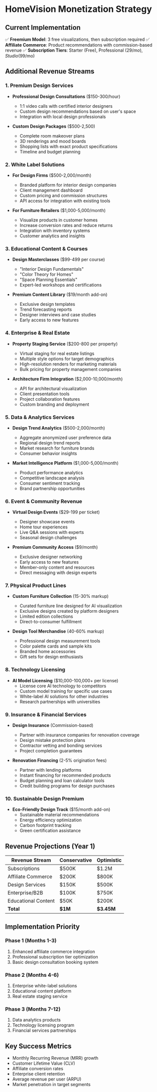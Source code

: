 # HomeVision Monetization Strategy

## Current Implementation
✅ **Freemium Model**: 3 free visualizations, then subscription required
✅ **Affiliate Commerce**: Product recommendations with commission-based revenue
✅ **Subscription Tiers**: Starter (Free), Professional ($29/mo), Studio ($99/mo)

## Additional Revenue Streams

### 1. Premium Design Services
- **Professional Design Consultations** ($150-300/hour)
  - 1:1 video calls with certified interior designers
  - Custom design recommendations based on user's space
  - Integration with local design professionals

- **Custom Design Packages** ($500-2,500)
  - Complete room makeover plans
  - 3D renderings and mood boards
  - Shopping lists with exact product specifications
  - Timeline and budget planning

### 2. White Label Solutions
- **For Design Firms** ($500-2,000/month)
  - Branded platform for interior design companies
  - Client management dashboard
  - Custom pricing and commission structures
  - API access for integration with existing tools

- **For Furniture Retailers** ($1,000-5,000/month)
  - Visualize products in customer homes
  - Increase conversion rates and reduce returns
  - Integration with inventory systems
  - Customer analytics and insights

### 3. Educational Content & Courses
- **Design Masterclasses** ($99-499 per course)
  - "Interior Design Fundamentals"
  - "Color Theory for Homes"
  - "Space Planning Essentials"
  - Expert-led workshops and certifications

- **Premium Content Library** ($19/month add-on)
  - Exclusive design templates
  - Trend forecasting reports
  - Designer interviews and case studies
  - Early access to new features

### 4. Enterprise & Real Estate
- **Property Staging Service** ($200-800 per property)
  - Virtual staging for real estate listings
  - Multiple style options for target demographics
  - High-resolution renders for marketing materials
  - Bulk pricing for property management companies

- **Architecture Firm Integration** ($2,000-10,000/month)
  - API for architectural visualization
  - Client presentation tools
  - Project collaboration features
  - Custom branding and deployment

### 5. Data & Analytics Services
- **Design Trend Analytics** ($500-2,000/month)
  - Aggregate anonymized user preference data
  - Regional design trend reports
  - Market research for furniture brands
  - Consumer behavior insights

- **Market Intelligence Platform** ($1,000-5,000/month)
  - Product performance analytics
  - Competitive landscape analysis
  - Consumer sentiment tracking
  - Brand partnership opportunities

### 6. Event & Community Revenue
- **Virtual Design Events** ($29-199 per ticket)
  - Designer showcase events
  - Home tour experiences
  - Live Q&A sessions with experts
  - Seasonal design challenges

- **Premium Community Access** ($9/month)
  - Exclusive designer networking
  - Early access to new features
  - Member-only content and resources
  - Direct messaging with design experts

### 7. Physical Product Lines
- **Custom Furniture Collection** (15-30% markup)
  - Curated furniture line designed for AI visualization
  - Exclusive designs created by platform designers
  - Limited edition collections
  - Direct-to-consumer fulfillment

- **Design Tool Merchandise** (40-60% markup)
  - Professional design measurement tools
  - Color palette cards and sample kits
  - Branded home accessories
  - Gift sets for design enthusiasts

### 8. Technology Licensing
- **AI Model Licensing** ($10,000-100,000+ per license)
  - License core AI technology to competitors
  - Custom model training for specific use cases
  - White-label AI solutions for other industries
  - Research partnerships with universities

### 9. Insurance & Financial Services
- **Design Insurance** (Commission-based)
  - Partner with insurance companies for renovation coverage
  - Design mistake protection plans
  - Contractor vetting and bonding services
  - Project completion guarantees

- **Renovation Financing** (2-5% origination fees)
  - Partner with lending platforms
  - Instant financing for recommended products
  - Budget planning and loan calculator tools
  - Credit building programs for design purchases

### 10. Sustainable Design Premium
- **Eco-Friendly Design Track** ($15/month add-on)
  - Sustainable material recommendations
  - Energy efficiency optimization
  - Carbon footprint tracking
  - Green certification assistance

## Revenue Projections (Year 1)

| Revenue Stream | Conservative | Optimistic |
|----------------|-------------|-----------|
| Subscriptions | $500K | $1.2M |
| Affiliate Commerce | $200K | $800K |
| Design Services | $150K | $500K |
| Enterprise/B2B | $100K | $750K |
| Educational Content | $50K | $200K |
| **Total** | **$1M** | **$3.45M** |

## Implementation Priority

### Phase 1 (Months 1-3)
1. Enhanced affiliate commerce integration
2. Professional subscription tier optimization
3. Basic design consultation booking system

### Phase 2 (Months 4-6)
1. Enterprise white-label solutions
2. Educational content platform
3. Real estate staging service

### Phase 3 (Months 7-12)
1. Data analytics products
2. Technology licensing program
3. Financial services partnerships

## Key Success Metrics
- Monthly Recurring Revenue (MRR) growth
- Customer Lifetime Value (CLV)
- Affiliate conversion rates
- Enterprise client retention
- Average revenue per user (ARPU)
- Market penetration in target segments